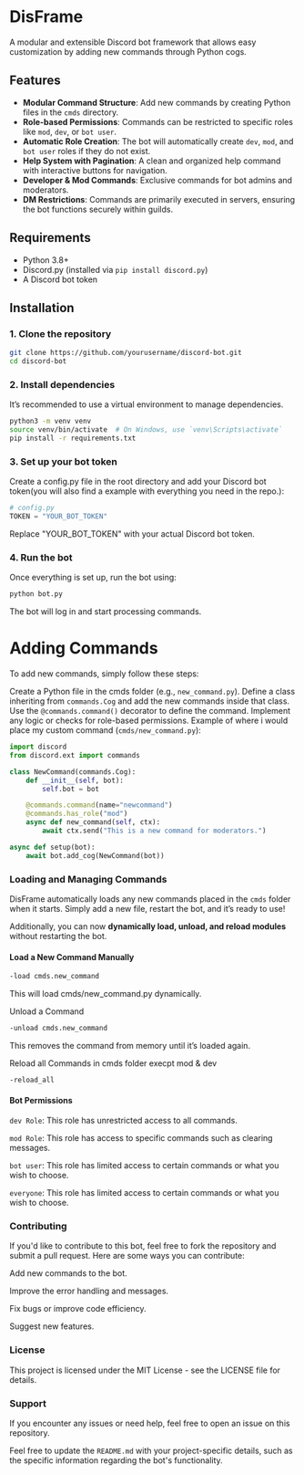 # DisFrame
A modular and extensible Discord bot framework that allows easy customization by adding new commands through Python cogs.

## Features

- **Modular Command Structure**: Add new commands by creating Python files in the `cmds` directory.
- **Role-based Permissions**: Commands can be restricted to specific roles like `mod`, `dev`, or `bot user`.
- **Automatic Role Creation**: The bot will automatically create `dev`, `mod`, and `bot user` roles if they do not exist.
- **Help System with Pagination**: A clean and organized help command with interactive buttons for navigation.
- **Developer & Mod Commands**: Exclusive commands for bot admins and moderators.
- **DM Restrictions**: Commands are primarily executed in servers, ensuring the bot functions securely within guilds.

## Requirements

- Python 3.8+
- Discord.py (installed via `pip install discord.py`)
- A Discord bot token

## Installation

### 1. Clone the repository

```bash
git clone https://github.com/yourusername/discord-bot.git
cd discord-bot
```
### 2. Install dependencies
It’s recommended to use a virtual environment to manage dependencies.

```bash
python3 -m venv venv
source venv/bin/activate  # On Windows, use `venv\Scripts\activate`
pip install -r requirements.txt
```

### 3. Set up your bot token
Create a config.py file in the root directory and add your Discord bot token(you will also find a example with everything you need in the repo.):

```python
# config.py
TOKEN = "YOUR_BOT_TOKEN"
```
Replace "YOUR_BOT_TOKEN" with your actual Discord bot token.

### 4. Run the bot
Once everything is set up, run the bot using:

```bash
python bot.py
```
The bot will log in and start processing commands.

# Adding Commands
To add new commands, simply follow these steps:

Create a Python file in the cmds folder (e.g., `new_command.py`).
Define a class inheriting from `commands.Cog` and add the new commands inside that class.
Use the `@commands.command()` decorator to define the command.
Implement any logic or checks for role-based permissions.
Example of where i would place my custom command (`cmds/new_command.py`):

```python
import discord
from discord.ext import commands

class NewCommand(commands.Cog):
    def __init__(self, bot):
        self.bot = bot

    @commands.command(name="newcommand")
    @commands.has_role("mod")
    async def new_command(self, ctx):
        await ctx.send("This is a new command for moderators.")

async def setup(bot):
    await bot.add_cog(NewCommand(bot))
```
### Loading and Managing Commands  

DisFrame automatically loads any new commands placed in the `cmds` folder when it starts. Simply add a new file, restart the bot, and it’s ready to use!  

Additionally, you can now **dynamically load, unload, and reload modules** without restarting the bot.  

####  Load a New Command Manually  
```bash
-load cmds.new_command
```
This will load cmds/new_command.py dynamically.

 Unload a Command
```bash
-unload cmds.new_command
```
This removes the command from memory until it’s loaded again.

 Reload all Commands in cmds folder execpt mod & dev
```
-reload_all
```
#### Bot Permissions
`dev Role`: This role has unrestricted access to all commands.

`mod Role`: This role has access to specific commands such as clearing messages.

`bot user`: This role has limited access to certain commands or what you wish to choose.

`everyone`: This role has limited access to certain commands or what you wish to choose.

### Contributing
If you'd like to contribute to this bot, feel free to fork the repository and submit a pull request. Here are some ways you can contribute:

Add new commands to the bot.

Improve the error handling and messages.

Fix bugs or improve code efficiency.

Suggest new features.

### License
This project is licensed under the MIT License - see the LICENSE file for details.

### Support
If you encounter any issues or need help, feel free to open an issue on this repository.

Feel free to update the `README.md` with your project-specific details, such as the specific information regarding the bot's functionality.

